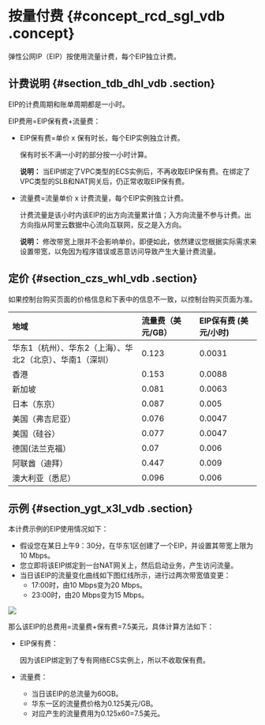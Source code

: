 # 按量付费 {#concept_rcd_sgl_vdb .concept}

弹性公网IP（EIP）按使用流量计费，每个EIP独立计费。

## 计费说明 {#section_tdb_dhl_vdb .section}

EIP的计费周期和账单周期都是一小时。

EIP费用=EIP保有费+流量费：

-   EIP保有费=单价 x 保有时长，每个EIP实例独立计费。

    保有时长不满一小时的部分按一小时计算。

    **说明：** 当EIP绑定了VPC类型的ECS实例后，不再收取EIP保有费。在绑定了VPC类型的SLB和NAT网关后，仍正常收取EIP保有费。

-   流量费=流量单价 x 计费流量，每个EIP实例独立计费。

    计费流量是该小时内该EIP的出方向流量累计值；入方向流量不参与计费。出方向指从阿里云数据中心流向互联网，反之是入方向。

    **说明：** 修改带宽上限并不会影响单价。即便如此，依然建议您根据实际需求来设置带宽，以免因为程序错误或恶意访问导致产生大量计费流量。


## 定价 {#section_czs_whl_vdb .section}

如果控制台购买页面的价格信息和下表中的信息不一致，以控制台购买页面为准。

|地域|流量费（美元/GB）|EIP保有费 \(美元/小时\)|
|:-|:---------|:---------------|
|华东1（杭州）、华东2（上海）、华北2（北京）、华南1（深圳）|0.123|0.0031|
|香港|0.153|0.0088|
|新加坡|0.081|0.0063|
|日本（东京）|0.087|0.005|
|美国（弗吉尼亚）|0.076|0.0047|
|美国（硅谷）|0.077|0.0047|
|德国\(法兰克福）|0.07|0.006|
|阿联酋（迪拜）|0.447|0.009|
|澳大利亚（悉尼）|0.096|0.006|

## 示例 {#section_ygt_x3l_vdb .section}

本计费示例的EIP使用情况如下：

-   假设您在某日上午9：30分，在华东1区创建了一个EIP，并设置其带宽上限为10 Mbps。
-   您立即将该EIP绑定到一台NAT网关上，然后启动业务，产生访问流量。
-   当日该EIP的流量变化曲线如下图红线所示，进行过两次带宽值变更：
    -   17:00时，由10 Mbps变为20 Mbps。
    -   23:00时，由20 Mbps变为15 Mbps。

![](http://static-aliyun-doc.oss-cn-hangzhou.aliyuncs.com/assets/img/12818/15570508826215_zh-CN.png)

那么该EIP的总费用=流量费+保有费=7.5美元，具体计算方法如下：

-   EIP保有费：

    因为该EIP绑定到了专有网络ECS实例上，所以不收取保有费。

-   流量费：
    -   当日该EIP的总流量为60GB。
    -   华东一区的流量费价格为0.125美元/GB。
    -   对应产生的流量费用为0.125x60=7.5美元。

